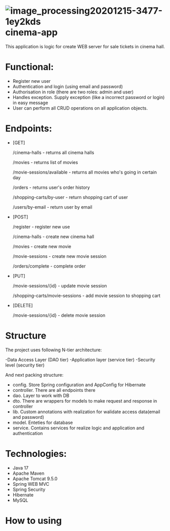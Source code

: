  # ![image_processing20201215-3477-1ey2kds](https://user-images.githubusercontent.com/110487085/211168230-d56e37fd-e53c-4874-a4f5-528c633061ca.png) ﻿cinema-app
 
This application is logic for create WEB server for sale tickets in cinema hall.
 
 # Functional:

- Register new user
- Authentication and login (using email and password)
- Authorisation in role (there are two roles: admin and user)
- Handles exception. Supply exception (like a incorrect password or login) in easy message
- User can perform all CRUD operations on all application objects.

# Endpoints: 
- [GET]

   /cinema-halls - returns all cinema halls

   /movies - returns list of movies

   /movie-sessions/available - returns all movies who's going in certain day

   /orders - returns user's order history

   /shopping-carts/by-user - return shopping cart of user

   /users/by-email - return user by email

- [POST] 

   /register - register new use

   /cinema-halls - create new cinema hall

   /movies - create new movie

   /movie-sessions - create new movie session

   /orders/complete - complete order

- [PUT]

   /movie-sessions/{id} - update movie session

   /shopping-carts/movie-sessions - add movie session to shopping cart

- [DELETE]

   /movie-sessions/{id} - delete movie session
   
# Structure

The project uses following N-tier architecture:

-Data Access Layer (DAO tier)
-Application layer (service tier)
-Security level (security tier)

And next packing structure:

- config. Store Spring configuration and AppConfig for Hibernate
- controller. There are all endpoints there
- dao. Layer to work with DB
- dto. There are wrappers for models to make request and response in controller
- lib. Custom annotations with realization for walidate access data(email and password)
- model. Enteties for database
- service. Contains services for realize logic and application and authentication

# Technologies:

- Java 17
- Apache Maven
- Apache Tomcat 9.5.0
- Spring WEB MVC
- Spring Security
- Hibernate 
- MySQL

# How to using 

